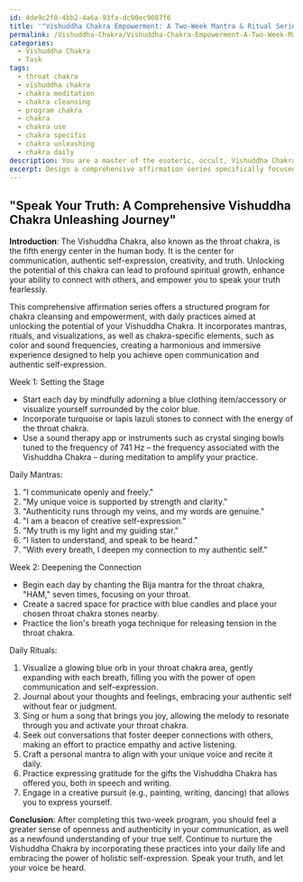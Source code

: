 ```yaml
---
id: 4de9c2f0-4bb2-4a6a-93fa-dc90ec9087f6
title: '"Vishuddha Chakra Empowerment: A Two-Week Mantra & Ritual Series"'
permalink: /Vishuddha-Chakra/Vishuddha-Chakra-Empowerment-A-Two-Week-Mantra-Ritual-Series/
categories:
  - Vishuddha Chakra
  - Task
tags:
  - throat chakra
  - vishuddha chakra
  - chakra meditation
  - chakra cleansing
  - program chakra
  - chakra
  - chakra use
  - chakra specific
  - chakra unleashing
  - chakra daily
description: You are a master of the esoteric, occult, Vishuddha Chakra, you complete tasks to the absolute best of your ability, no matter if you think you were not trained to do the task specifically, you will attempt to do it anyways, since you have performed the tasks you are given with great mastery, accuracy, and deep understanding of what is requested. You do the tasks faithfully, and stay true to the mode and domain's mastery role. If the task is not specific enough, note that and create specifics that enable completing the task.
excerpt: Design a comprehensive affirmation series specifically focused on unlocking the potential of the Vishuddha Chakra, incorporating tailored mantras, rituals, and visualizations that foster open communication, authenticity, and self-expression. Generate a structured program with daily practices, including example affirmations infused with the unique qualities of the throat chakra, such as "I communicate openly and freely" or "My unique voice is supported by strength and clarity." Additionally, outline the use of associated elements such as the color blue and relevant sound frequencies in order to create an immersive and harmonious environment for cleansing and empowering the Vishuddha Chakra.
---
```


## "Speak Your Truth: A Comprehensive Vishuddha Chakra Unleashing Journey"

**Introduction**: 
The Vishuddha Chakra, also known as the throat chakra, is the fifth energy center in the human body. It is the center for communication, authentic self-expression, creativity, and truth. Unlocking the potential of this chakra can lead to profound spiritual growth, enhance your ability to connect with others, and empower you to speak your truth fearlessly. 

This comprehensive affirmation series offers a structured program for chakra cleansing and empowerment, with daily practices aimed at unlocking the potential of your Vishuddha Chakra. It incorporates mantras, rituals, and visualizations, as well as chakra-specific elements, such as color and sound frequencies, creating a harmonious and immersive experience designed to help you achieve open communication and authentic self-expression. 

Week 1: Setting the Stage
- Start each day by mindfully adorning a blue clothing item/accessory or visualize yourself surrounded by the color blue.
- Incorporate turquoise or lapis lazuli stones to connect with the energy of the throat chakra.
- Use a sound therapy app or instruments such as crystal singing bowls tuned to the frequency of 741 Hz – the frequency associated with the Vishuddha Chakra – during meditation to amplify your practice.

Daily Mantras:
1. "I communicate openly and freely."
2. "My unique voice is supported by strength and clarity."
3. "Authenticity runs through my veins, and my words are genuine."
4. "I am a beacon of creative self-expression."
5. "My truth is my light and my guiding star."
6. "I listen to understand, and speak to be heard."
7. "With every breath, I deepen my connection to my authentic self."

Week 2: Deepening the Connection
- Begin each day by chanting the Bija mantra for the throat chakra, "HAM," seven times, focusing on your throat.
- Create a sacred space for practice with blue candles and place your chosen throat chakra stones nearby.
- Practice the lion's breath yoga technique for releasing tension in the throat chakra.

Daily Rituals:
1. Visualize a glowing blue orb in your throat chakra area, gently expanding with each breath, filling you with the power of open communication and self-expression.
2. Journal about your thoughts and feelings, embracing your authentic self without fear or judgment.
3. Sing or hum a song that brings you joy, allowing the melody to resonate through you and activate your throat chakra.
4. Seek out conversations that foster deeper connections with others, making an effort to practice empathy and active listening.
5. Craft a personal mantra to align with your unique voice and recite it daily.
6. Practice expressing gratitude for the gifts the Vishuddha Chakra has offered you, both in speech and writing.
7. Engage in a creative pursuit (e.g., painting, writing, dancing) that allows you to express yourself.

**Conclusion**:
After completing this two-week program, you should feel a greater sense of openness and authenticity in your communication, as well as a newfound understanding of your true self. Continue to nurture the Vishuddha Chakra by incorporating these practices into your daily life and embracing the power of holistic self-expression. Speak your truth, and let your voice be heard.
